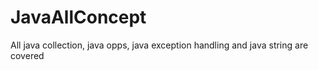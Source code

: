 # JavaAllConcept
All java collection, java opps, java exception handling and java string are covered
